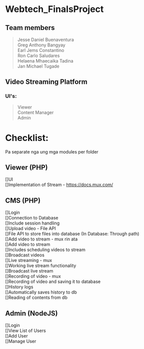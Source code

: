 # Webtech_FinalsProject 
## Team members
>Jesse Daniel Buenaventura  
>Greg Anthony Bangyay  
>Earl Jems Constantino  
>Ron Carlo Saludares  
>Helaena Mhaecaika Tadina  
>Jan Michael Tugade   

## Video Streaming Platform
### UI's:
>Viewer  
>Content Manager  
>Admin  


# Checklist:
Pa separate nga ung mga modules per folder  
## Viewer (PHP)  
[]UI  
[]Implementation of Stream - https://docs.mux.com/  

## CMS (PHP)  
[]Login  
[]Connection to Database  
[]Include session handling  
[]Upload video - File API  
[]File API to store files into database (In Database: Through path)  
[]Add video to stream - mux rin ata  
[]Add video to stream  
[]Includes scheduling videos to stream  
[]Broadcast videos  
[]Live streaming - mux   
[]Working live stream functionality  
[]Broadcast live stream  
[]Recording of video - mux   
[]Recording of video and saving it to database  
[]History logs  
[]Automatically saves history to db  
[]Reading of contents from db  

## Admin (NodeJS)
[]Login  
[]View List of Users  
[]Add User  
[]Manage User  






